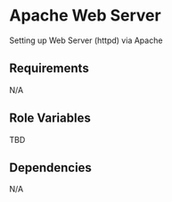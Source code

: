 Apache Web Server
========

Setting up Web Server (httpd) via Apache

Requirements
------------
N/A

Role Variables
--------------
TBD

Dependencies
------------
N/A
